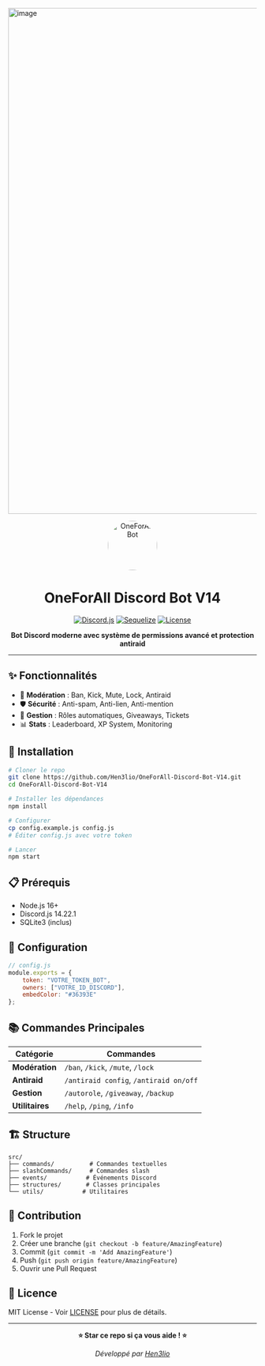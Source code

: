 <img width="1024" height="1024" alt="image" src="https://github.com/user-attachments/assets/7f3605ad-635a-4ffc-9a9d-0411b9cb22a5" /><div align="center">
  <img src="https://cdn.discordapp.com/attachments/990545054143742026/1420431214405357619/ae0ce54a2c8c0d2ba7fb6d90fb8bf77b.png?ex=68d55f27&is=68d40da7&hm=4620863e2804d1139a9cdea286cb286e4989e9e1eb38acd93790740ae7e58442&" alt="OneForAll Bot" width="100" height="100" style="border-radius: 50%;">
  
  # OneForAll Discord Bot V14
  
  [![Discord.js](https://img.shields.io/badge/Discord.js-14.22.1-blue.svg)](https://discord.js.org/)
  [![Sequelize](https://img.shields.io/badge/Sequelize-6.x-green.svg)](https://sequelize.org/)
  [![License](https://img.shields.io/badge/License-MIT-yellow.svg)](https://opensource.org/licenses/MIT)
  
  **Bot Discord moderne avec système de permissions avancé et protection antiraid**
</div>

---

## ✨ Fonctionnalités

- 🔧 **Modération** : Ban, Kick, Mute, Lock, Antiraid
- 🛡️ **Sécurité** : Anti-spam, Anti-lien, Anti-mention
- 👥 **Gestion** : Rôles automatiques, Giveaways, Tickets
- 📊 **Stats** : Leaderboard, XP System, Monitoring

## 🚀 Installation

```bash
# Cloner le repo
git clone https://github.com/Hen3lio/OneForAll-Discord-Bot-V14.git
cd OneForAll-Discord-Bot-V14

# Installer les dépendances
npm install

# Configurer
cp config.example.js config.js
# Éditer config.js avec votre token

# Lancer
npm start
```

## 📋 Prérequis

- Node.js 16+
- Discord.js 14.22.1
- SQLite3 (inclus)

## 🔧 Configuration

```javascript
// config.js
module.exports = {
    token: "VOTRE_TOKEN_BOT",
    owners: ["VOTRE_ID_DISCORD"],
    embedColor: "#36393E"
};
```

## 📚 Commandes Principales

| Catégorie | Commandes |
|-----------|-----------|
| **Modération** | `/ban`, `/kick`, `/mute`, `/lock` |
| **Antiraid** | `/antiraid config`, `/antiraid on/off` |
| **Gestion** | `/autorole`, `/giveaway`, `/backup` |
| **Utilitaires** | `/help`, `/ping`, `/info` |

## 🏗️ Structure

```
src/
├── commands/          # Commandes textuelles
├── slashCommands/     # Commandes slash
├── events/           # Événements Discord
├── structures/       # Classes principales
└── utils/           # Utilitaires
```

## 🤝 Contribution

1. Fork le projet
2. Créer une branche (`git checkout -b feature/AmazingFeature`)
3. Commit (`git commit -m 'Add AmazingFeature'`)
4. Push (`git push origin feature/AmazingFeature`)
5. Ouvrir une Pull Request

## 📄 Licence

MIT License - Voir [LICENSE](LICENSE) pour plus de détails.

---

<div align="center">
  
  **⭐ Star ce repo si ça vous aide ! ⭐**
  
  *Développé par [Hen3lio](https://github.com/Hen3lio)*
  
</div>
